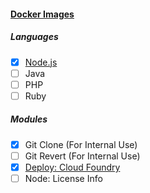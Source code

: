 #### [Docker Images](https://hub.docker.com/r/dstrat28/danci/tags/)
##### Languages
- [x] [Node.js](languages/node)
- [ ] Java
- [ ] PHP
- [ ] Ruby

##### Modules
- [x] Git Clone (For Internal Use)
- [ ] Git Revert (For Internal Use)
- [x] [Deploy: Cloud Foundry](modules/deploy-cloudfoundry)
- [ ] Node: License Info
